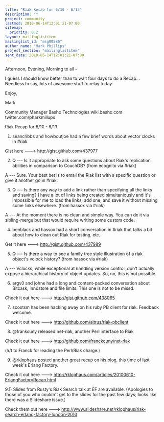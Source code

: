 ```yaml
---
title: "Riak Recap for 6/10 - 6/13"
description: ""
project: community
lastmod: 2010-06-14T12:01:21-07:00
sitemap:
  priority: 0.2
layout: mailinglistitem
mailinglist_id: "msg00586"
author_name: "Mark Phillips"
project_section: "mailinglistitem"
sent_date: 2010-06-14T12:01:21-07:00
---
```



Afternoon, Evening, Morning to all -

I guess I should know better than to wait four days to do a Recap...
Needless to say, lots of awesome stuff to relay today.

Enjoy,

Mark

Community Manager
Basho Technologies
wiki.basho.com
twitter.com/pharkmillups


Riak Recap for 6/10 - 6/13


1) seancribbs and howboutjoe had a few brief words about vector clocks in #riak

Gist here ---&gt; http://gist.github.com/437977

2) Q --- Is it appropriate to ask some questions about Riak's
replication abilities in comparison to CouchDB? (from ecognito via
#riak)

 A --- Sure. Your best bet is to email the Riak list with a
specific question or give it another go in #riak.

3) Q --- Is there any way to add a link rather than specifying all
the links and saving? I have a lot of links being created
simultaniously and it's impossible for me to load the links, add one,
and save it without missing some links elsewhere. (from hassox via
#riak)

 A --- At the moment there is no clean and simple way. You can do
it via sibling-merge but that would require writing some custom code.

4) benblack and hassox had a short conversation in #riak that talks a
bit about how to clean out Riak for testing, etc.

Get it here ---&gt; http://gist.github.com/437989

5) Q --- Is there a way to see a family tree style illustration of a
riak object's vclock history? (from hassox via #riak)

 A --- Vclocks, while exceptional at handling version control,
don't actually expose a hierarchical history of object updates. So,
no, this is not possible.

6) argv0 and johne had a long and content-packed conversation about
Bitcask, Innostore and file limits. This one is not to be missd.

Check it out here ---&gt; http://gist.github.com/438065

7) scootsm has been hacking away on his ruby PB client for riak.
Feedback welcome.

 Check it out here ---&gt; http://github.com/aitrus/riak-pbclient

8) @frankcuny released net-riak, another Perl interface to Riak

Check it out here ---&gt; http://github.com/franckcuny/net-riak

(h/t to Franck for leading the Perl/Riak charge.)

9) @rklophaus posted another great recap on his blog, this time of
last week's Erlang Factory.

Check it out here ---&gt;
http://rklophaus.com/articles/20100610-ErlangFactoryRecap.html

9.1) Slides from Rusty's Riak Search talk at EF are available.
(Apologies to those of you who couldn't get to the slides for the past
few days; looks like there was a Slideshare issue.)

Check them out here ---&gt;
http://www.slideshare.net/rklophaus/riak-search-erlang-factory-london-2010

